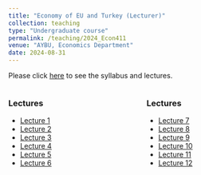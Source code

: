 ```yaml
---
title: "Economy of EU and Turkey (Lecturer)"
collection: teaching
type: "Undergraduate course"
permalink: /teaching/2024_Econ411
venue: "AYBU, Economics Department"
date: 2024-08-31
---
```

Please click [here](https://makyuzmert.github.io/teaching/2024_Econ411) to see the syllabus and lectures.

<div style="display: flex; justify-content: space-between;">
  <!-- Left Column (Lectures) -->
  <div style="width: 45%; padding-right: 10px;">
    <h3>Lectures</h3>
    <ul>
      <li><a href="/files/ECON411/The_Economy_of_EU_and_Turkey_L1.pdf">Lecture 1</a></li>
      <li><a href="/files/ECON411/The_Economy_of_EU_and_Turkey_L2.pdf">Lecture 2</a></li>
      <li><a href="/files/ECON411/The_Economy_of_EU_and_Turkey_L3.pdf">Lecture 3</a></li>
      <li><a href="/files/ECON411/The_Economy_of_EU_and_Turkey_L4.pdf">Lecture 4</a></li>
      <li><a href="/files/ECON411/The_Economy_of_EU_and_Turkey_L5.pdf">Lecture 5</a></li>
      <li><a href="/files/ECON411/The_Economy_of_EU_and_Turkey_L6.pdf">Lecture 6</a></li>
    </ul>
  </div>

  <!-- Right Column (lectures) -->
  <div style="width: 45%; padding-left: 10px;">
    <h3>Lectures</h3>
    <ul>
      <li><a href="/files/ECON411/The_Economy_of_EU_and_Turkey_L7.pdf">Lecture 7</a></li>
      <li><a href="/files/ECON411/The_Economy_of_EU_and_Turkey_L8.pdf">Lecture 8</a></li>
      <li><a href="/files/ECON411/The_Economy_of_EU_and_Turkey_L9.pdf">Lecture 9</a></li>
      <li><a href="/files/ECON411/The_Economy_of_EU_and_Turkey_L10.pdf">Lecture 10</a></li>
      <li><a href="/files/ECON411/The_Economy_of_EU_and_Turkey_L11.pdf">Lecture 11</a></li>
      <li><a href="/files/ECON411/The_Economy_of_EU_and_Turkey_L12.pdf">Lecture 12</a></li>
    </ul>
  </div>
